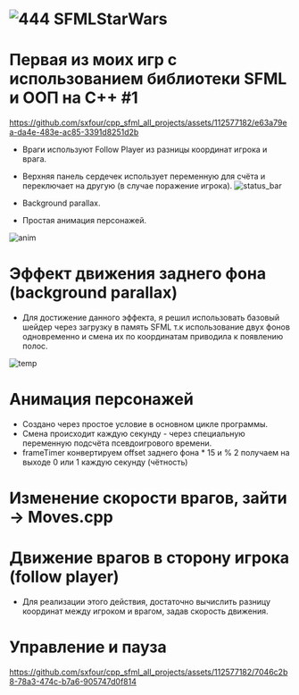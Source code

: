 # ![444](https://github.com/sxfour/cpp_sfml_all_projects/assets/112577182/4ae0e28b-1071-4300-8eac-b9e2c63ef429) SFMLStarWars
# Первая из моих игр с использованием библиотеки SFML и ООП на C++ #1

https://github.com/sxfour/cpp_sfml_all_projects/assets/112577182/e63a79ea-da4e-483e-ac85-3391d8251d2b

* Враги используют Follow Player из разницы координат игрока и врага.
* Верхняя панель сердечек использует переменную для счёта и переключает на другую (в случае поражение игрока).
![status_bar](https://github.com/sxfour/cpp_sfml_all_projects/assets/112577182/15656456-af03-453d-b8aa-8b64e4108609)

* Background parallax.
* Простая анимация персонажей.

![anim](https://github.com/sxfour/cpp_sfml_all_projects/assets/112577182/1b7614c3-6027-4e4a-b998-c4bd34b21114)


# Эффект движения заднего фона (background parallax)
* Для достижение данного эффекта, я решил использовать базовый шейдер через загрузку в память SFML
  т.к использование двух фонов одновременно и смена их по координатам приводила к появлению полос.
  
![temp](https://github.com/sxfour/cpp_sfml_all_projects/assets/112577182/1def58bc-3982-4dd0-bbbf-716d10e3dc36)

# Анимация персонажей
* Создано через простое условие в основном цикле программы.
* Смена происходит каждую секунду - через специальную переменную подсчёта псевдоигрового времени.
* frameTimer конвертируем offset заднего фона * 15 и % 2 получаем на выходе 0 или 1 каждую секунду (чётность)

# Изменение скорости врагов, зайти -> Moves.cpp

# Движение врагов в сторону игрока (follow player)
* Для реализации этого действия, достаточно вычислить разницу координат между игроком и врагом, задав скорость движения.

# Управление и пауза

https://github.com/sxfour/cpp_sfml_all_projects/assets/112577182/7046c2b8-78a3-474c-b7a6-905747d0f814
